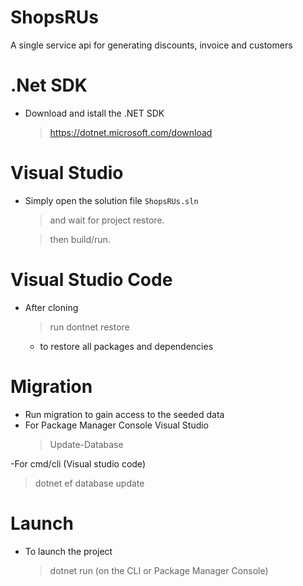 # ShopsRUs
A single service api for generating discounts, invoice and customers
# .Net SDK
- Download and istall the .NET SDK
  >https://dotnet.microsoft.com/download


# Visual Studio
- Simply open the solution file <code>ShopsRUs.sln</code> 
  >and wait for project restore. 
  
  >then build/run.

# Visual Studio Code
- After cloning 
  >run dontnet restore
  -  to restore all packages and dependencies
 
# Migration
- Run migration to gain access to the seeded data
- For Package Manager Console Visual Studio 
  >Update-Database
  
-For cmd/cli (Visual studio code)
  >dotnet ef database update
 
# Launch
- To launch the project
  > dotnet run (on the CLI or Package Manager Console)


